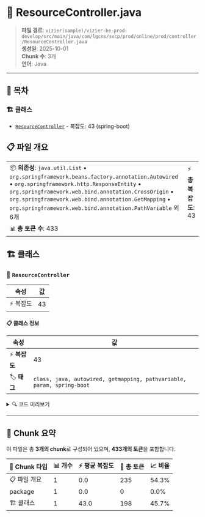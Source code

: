 # 📄 ResourceController.java

> **파일 경로**: `vizier(sample)/vizier-be-prod-develop/src/main/java/com/lgcns/svcp/prod/online/prod/controller/ResourceController.java`  
> **생성일**: 2025-10-01  
> **Chunk 수**: 3개  
> **언어**: Java
---

## 📑 목차

### 🏗️ 클래스
- [`ResourceController`](#class-resourcecontroller) - 복잡도: 43 (spring-boot)

## 📋 파일 개요

| | |
|--|--|
| 📦 **의존성**: `java.util.List` • `org.springframework.beans.factory.annotation.Autowired` • `org.springframework.http.ResponseEntity` • `org.springframework.web.bind.annotation.CrossOrigin` • `org.springframework.web.bind.annotation.GetMapping` • `org.springframework.web.bind.annotation.PathVariable` 외 6개 | ⚡ **총 복잡도**: 43 |
| 📊 **총 토큰 수**: 433 |  |



## 🏗️ 클래스

### <a id="class-resourcecontroller"></a>🎯 `ResourceController`

| 속성 | 값 |
|------|----|
| ⚡ 복잡도 | 43 |



#### 📋 클래스 정보

| 속성 | 값 |
|------|----|
| ⚡ **복잡도** | 43 || 📍 **라인 범위** | 23-23 |
| 🏷️ **태그** | `class, java, autowired, getmapping, pathvariable, param, spring-boot` || 🏗️ **프레임워크** | `spring-boot` |

<details>
<summary>🔍 코드 미리보기</summary>

```java
public class ResourceController {
	@Autowired
	private ResourceService resourceService;

	@GetMapping(value = "/billing-elements")
	@Operation(summary = "빌링요소 전체 조회 API", description = "빌링요소 상세정보 전체 리스트 조회")
	public ResponseEntity<List<?>> retrieveBillingElementList() {
		List<?> response = resourceService.retrieveBillingElementList();

		return ResponseEntity.ok(response);
	}
	
	@GetMapping(value = "/billing-elements/{blngrsccode}")
	@Operation(summary = "빌링요소 단건 조회 API", description = "빌링요소코드로 빌링요소 상세정보 조회")
	public ResponseEntity<List<?>> retrieveBillingElement(@Parameter(description ="빌링요소코드", required = true, example = "RSBE000030")
	@PathVariable("blngrsccode") String blngRscCode) {
		List<?> response = resourceService.retrieveBillingElement(blngRscCode);
		return ResponseEntity.ok(r...
```

**Chunk 정보**
- 🆔 **ID**: `81a45e8b8f72`
- 📍 **라인**: 23-23
- 📊 **토큰**: 198
- 🏷️ **태그**: `class, java, autowired, getmapping, pathvariable...`

</details>

---





## 🧩 Chunk 요약

이 파일은 총 **3개의 chunk**로 구성되어 있으며, **433개의 토큰**을 포함합니다.

| 🧩 Chunk 타입 | 📊 개수 | ⚡ 평균 복잡도 | 📝 총 토큰 | 📈 비율 |
|---------------|--------|-------------|----------|--------|
| 📋 파일 개요 | 1 | 0.0 | 235 | 54.3% |
| package | 1 | 0.0 | 0 | 0.0% |
| 🏗️ 클래스 | 1 | 43.0 | 198 | 45.7% |

